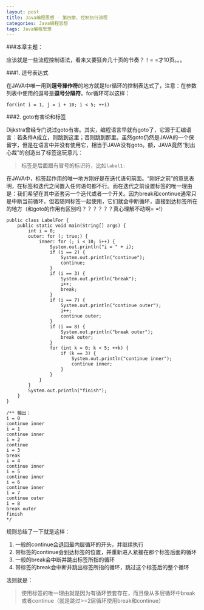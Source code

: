 ```yaml
---
layout: post
title: Java编程思想 - 第四章、控制执行流程
categories: Java编程思想
tags: Java编程思想
---
```


###本章主题：

应该就是一些流程控制语法，看来又要狂奔几十页的节奏？！= =才10页。。。

###1. 逗号表达式

在JAVA中唯一用到**逗号操作符**的地方就是for循环的控制表达式了，注意：在参数列表中使用的逗号是**逗号分隔符**。for循环可以这样：
    
    for(int i = 1, j = i + 10; i < 5; ++i)

###2. goto有害论和标签
 
Dijkstra曾经专门说过goto有害。其实，编程语言早就有goto了，它源于汇编语言：若条件A成立，则跳到这里；否则跳到那里。虽然goto仍然是JAVA的一个保留字，但是在语言中并没有使用它，相当于JAVA没有goto。额，JAVA竟然“别出心裁”的创造出了标签这玩意儿：
> 标签是后面跟有冒号的标识符，比如```label1:```
	
在JAVA中，标签起作用的唯一地方刚好是在迭代语句前面。“刚好之前”的意思表明，在标签和迭代之间置入任何语句都不行。而在迭代之前设置标签的唯一理由是：我们希望在其中嵌套另一个迭代或者一个开关。因为break和continue通常只是中断当前循环，但若随同标签一起使用，它们就会中断循环，直接到达标签所在的地方（和goto的作用有区别吗？？？？？？真心理解不动啊= =!）

```
public class LabelFor {
	public static void main(String[] args) {
		int i = 0;
		outer: for (; true;) {
			inner: for (; i < 10; i++) {
				System.out.println("i = " + i);
				if (i == 2) {
					System.out.println("continue");
					continue;
				}
				if (i == 3) {
					System.out.println("break");
					i++;
					break;
				}
				if (i == 7) {
					System.out.println("continue outer");
					i++;
					continue outer;
				}
				if (i == 8) {
					System.out.println("break outer");
					break outer;
				}
				for (int k = 0; k < 5; ++k) {
					if (k == 3) {
						System.out.println("continue inner");
						continue inner;
					}
				}
			}
		}
		System.out.println("finish");
	}
}

/** 输出：
i = 0
continue inner
i = 1
continue inner
i = 2
continue
i = 3
break
i = 4
continue inner
i = 5
continue inner
i = 6
continue inner
i = 7
continue outer
i = 8
break outer
finish
*/
```

规则总结了一下就是这样：
	
1. 一般的continue会退回最内层循环的开头，并继续执行
2. 带标签的continue会到达标签的位置，并重新进入紧接在那个标签后面的循环
3. 一般的break会中断并跳出标签所指的循环
4. 带标签的break会中断并跳出标签所指的循环，跳过这个标签后的整个循环
	
法则就是：
> 使用标签的唯一理由就是因为有循环嵌套存在，而且像从多层循环中break或者continue（就是跳过>=2层循环使用break和continue）
